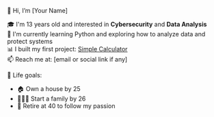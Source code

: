 👋 Hi, I’m [Your Name]

🎓 I'm 13 years old and interested in **Cybersecurity** and **Data Analysis**  
🧠 I'm currently learning Python and exploring how to analyze data and protect systems  
📊 I built my first project: [Simple Calculator](https://github.com/YOUR_USERNAME/simple-calculator)  
📫 Reach me at: [email or social link if any]  

🌟 Life goals:
- 🏠 Own a house by 25
- 👨‍👩‍👧 Start a family by 26
- 🛑 Retire at 40 to follow my passion
